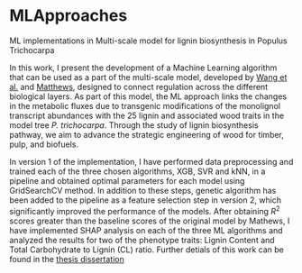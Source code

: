 # MLApproaches
ML implementations in Multi-scale model for lignin biosynthesis in Populus Trichocarpa

In this work, I present the development of a Machine Learning algorithm that can be used as a part of the multi-scale model, developed by [Wang et al.](https://www.nature.com/articles/s41467-018-03863-z) and [Matthews](https://journals.plos.org/ploscompbiol/article?id=10.1371/journal.pcbi.1007197), designed to connect regulation across the different biological layers. As part of this model, the ML approach links the changes in the metabolic fluxes due to transgenic modifications of the monolignol transcript abundances with the 25 lignin and associated wood traits in the model tree *P. trichocarpa*. Through the study of lignin biosynthesis pathway, we aim to advance the strategic engineering of wood for timber, pulp, and biofuels.

In version 1 of the implementation, I have performed data preprocessing and trained each of the three chosen algorithms, XGB, SVR and kNN, in a pipeline and obtained optimal parameters for each model using GridSearchCV method. In addition to these steps, genetic algorithm has been added to the pipeline as a feature selection step in version 2, which significantly improved the performance of the models. After obtaining $R^2$ scores greater than the baseline scores of the original model by Mathews, I have implemented SHAP analysis on each of the three ML algorithms and analyzed the results for two of the phenotype traits: Lignin Content and Total Carbohydrate to Lignin (CL) ratio. Further detials of this work can be found in the [thesis dissertation](https://repository.lib.ncsu.edu/handle/1840.20/38374)
